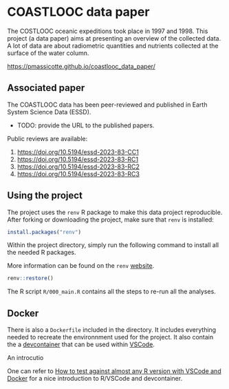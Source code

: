 # COASTLOOC data paper

The COSTLOOC oceanic expeditions took place in 1997 and 1998. This project (a data paper) aims at presenting an overview of the collected data. A lot of data are about radiometric quantities and nutrients collected at the surface of the water column.

<https://pmassicotte.github.io/coastlooc_data_paper/>

## Associated paper

The COASTLOOC data has been peer-reviewed and published in Earth System Science Data (ESSD).

- TODO: provide the URL to the published papers.

Public reviews are available:

1. https://doi.org/10.5194/essd-2023-83-CC1
2. https://doi.org/10.5194/essd-2023-83-RC1
3. https://doi.org/10.5194/essd-2023-83-RC2
4. https://doi.org/10.5194/essd-2023-83-RC3

## Using the project

The project uses the `renv` R package to make this data project reproducible. After forking or downloading the project, make sure that `renv` is installed:

```r
install.packages("renv")
```

Within the project directory, simply run the following command to install all the needed R packages.

More information can be found on the `renv` [website](https://rstudio.github.io/renv/).

```r
renv::restore()
```

The R script `R/000_main.R` contains all the steps to re-run all the analyses.

## Docker

There is also a `Dockerfile` included in the directory. It includes everything needed to recreate the environnment used for the project. It also contain the a [devcontainer](https://code.visualstudio.com/docs/devcontainers/containers) that can be used within [VSCode](https://code.visualstudio.com/).

An introcutio

One can refer to [How to test against almost any R version with VSCode and Docker](https://milesmcbain.micro.blog/2021/05/05/how-to-test.html) for a nice introduction to R/VSCode and devcontainer.

